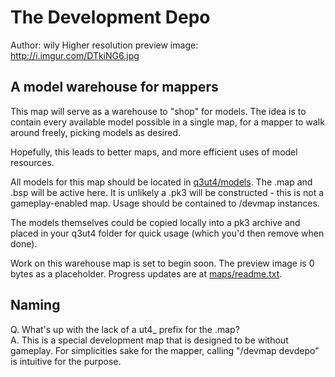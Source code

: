 The Development Depo
=====
Author: wily
Higher resolution preview image: http://i.imgur.com/DTkiNG6.jpg

A model warehouse for mappers
-----
This map will serve as a warehouse to "shop" for models. The idea is to contain every available model possible in a single map, for a mapper to walk around freely, picking models as desired.  

Hopefully, this leads to better maps, and more efficient uses of model resources.

All models for this map should be located in [q3ut4/models](../../q3ut4/models). The .map and .bsp will be active here. It is unlikely a .pk3 will be constructed - this is not a gameplay-enabled map. Usage should be contained to /devmap instances.

The models themselves could be copied locally into a pk3 archive and placed in your q3ut4 folder for quick usage (which you'd then remove when done).

Work on this warehouse map is set to begin soon. The preview image is 0 bytes as a placeholder. Progress updates are at [maps/readme.txt](maps/readme.txt).

Naming
-----
Q. What's up with the lack of a ut4_ prefix for the .map?  
A. This is a special development map that is designed to be without gameplay. For simplicities sake for the mapper, calling "/devmap devdepo" is intuitive for the purpose.
